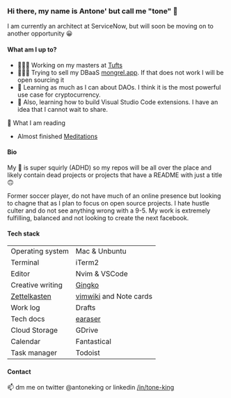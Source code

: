 ### Hi there, my name is Antone' but call me "tone" 👋

<!--
**antonemking/antonemking** is a ✨ _special_ ✨ repository because its `README.md` (this file) appears on your GitHub profile.

Here are some ideas to get you started:

- 🔭 I’m currently working on ...
- 🌱 I’m currently learning ...
- 👯 I’m looking to collaborate on ...
- 🤔 I’m looking for help with ...
- 💬 Ask me about ...
- 📫 How to reach me: ...
- 😄 Pronouns: ...
- ⚡ Fun fact: ...
-->

I am currently an architect at ServiceNow, but will soon be moving on to another opportunity 😀


#### What am I up to?

- 👨🏾‍🎓 Working on my masters at [Tufts](tufts.edu)
- 👨🏽‍💻 Trying to sell my DBaaS [mongrel.app](https:mongrel.app). If that does not work I will be open sourcing it
- 🧠 Learning as much as I can about DAOs. I think it is the most powerful use case for cryptocurrency.
- 🌱 Also, learning how to build Visual Studio Code extensions. I have an idea that I cannot wait to share.

📖 What I am reading

- Almost finished [Meditations](https://read.amazon.com/kp/embed?asin=B000FC1JAI&preview=newtab&linkCode=kpe&ref_=cm_sw_r_kb_dp_GMS05HV9641QXKDJ37QG)


#### Bio

My 🧠 is super squirly (ADHD) so my repos will be all over the place and likely contain dead projects or projects that have a README with just a title 🙃

Former soccer player, do not have much of an online presence but looking to chagne that as I plan to focus on open source projects. I hate hustle culter and do not see anything wrong with a 9-5. My work is extremely fulfilling, balanced and not looking to create the next facebook.

#### Tech stack

|   |   |   
|---|---|
| Operating system  | Mac & Unbuntu  |  
| Terminal  | iTerm2  |  
| Editor  | Nvim & VSCode  |
| Creative writing | [Gingko](https://gingkowriter.com/)|
| [Zettelkasten](https://github.com/antonemking/Zettelkasten) | [vimwiki](https://vimwiki.github.io/) and Note cards |
| Work log | Drafts |
| Tech docs | [earaser](https://app.tryeraser.com/) |
| Cloud Storage | GDrive |
| Calendar | Fantastical |
| Task manager | Todoist |


#### Contact

 📫 dm me on twitter @antoneking or linkedin [/in/tone-king](https://www.linkedin.com/in/tone-king)


